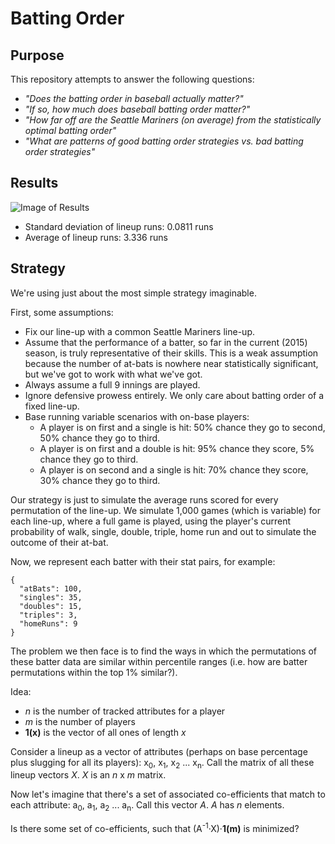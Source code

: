 # Batting Order

## Purpose
This repository attempts to answer the following questions:
- _"Does the batting order in baseball actually matter?"_
- _"If so, how much does baseball batting order matter?"_
- _"How far off are the Seattle Mariners (on average) from the statistically optimal batting order"_
- _"What are patterns of good batting order strategies vs. bad batting order strategies"_

## Results

![Image of Results](http://i.imgur.com/s2hrKLR.png)

- Standard deviation of lineup runs: 0.0811 runs
- Average of lineup runs: 3.336 runs

## Strategy

We're using just about the most simple strategy imaginable.

First, some assumptions:
- Fix our line-up with a common Seattle Mariners line-up.
- Assume that the performance of a batter, so far in the current (2015) season, is truly representative of their skills. This is a weak assumption because the number of at-bats is nowhere near statistically significant, but we've got to work with what we've got.
- Always assume a full 9 innings are played.
- Ignore defensive prowess entirely. We only care about batting order of a fixed line-up.
- Base running variable scenarios with on-base players:
  * A player is on first and a single is hit: 50% chance they go to second, 50% chance they go to third.
  * A player is on first and a double is hit: 95% chance they score, 5% chance they go to third.
  * A player is on second and a single is hit: 70% chance they score, 30% chance they go to third.

Our strategy is just to simulate the average runs scored for every permutation of the line-up. We simulate 1,000 games (which is variable) for each line-up, where a full game is played, using the player's current probability of walk, single, double, triple, home run and out to simulate the outcome of their at-bat.

Now, we represent each batter with their stat pairs, for example:
```
{
  "atBats": 100,
  "singles": 35,
  "doubles": 15,
  "triples": 3,
  "homeRuns": 9
}
```

The problem we then face is to find the ways in which the permutations of these batter data are similar within percentile ranges (i.e. how are batter permutations within the top 1% similar?).

Idea:

- _n_ is the number of tracked attributes for a player
- _m_ is the number of players
- **1(x)** is the vector of all ones of length _x_

Consider a lineup as a vector of attributes (perhaps on base percentage plus slugging for all its players): x<sub>0</sub>, x<sub>1</sub>, x<sub>2</sub> ... x<sub>n</sub>. Call the matrix of all these lineup vectors _X_. _X_ is an _n_ x _m_ matrix.

Now let's imagine that there's a set of associated co-efficients that match to each attribute: a<sub>0</sub>, a<sub>1</sub>, a<sub>2</sub> ... a<sub>n</sub>. Call this vector _A_. _A_ has _n_ elements.

Is there some set of co-efficients, such that (A<sup>-1</sup>·X)·**1(m)** is minimized?

